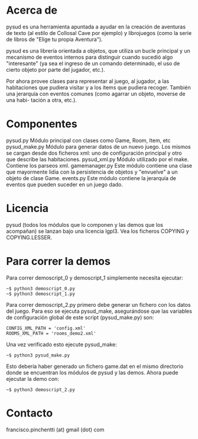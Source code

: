 Acerca de
=========

pysud es una herramienta apuntada a ayudar en la creación de aventuras de texto
(al estilo de Collosal Cave por ejemplo) y librojuegos (como la serie de libros
de "Elige tu propia Aventura").

pysud es una librería orientada a objetos, que utiliza un bucle principal y un
mecanismo de eventos internos para distinguir cuando sucedió algo "interesante"
(ya sea el ingreso de un comando determinado, el uso de cierto objeto por parte
del jugador, etc.).

Por ahora provee clases para representar al juego, al jugador, a las
habitaciones que pudiera visitar y a los items que pudiera recoger. También
una jerarquía con eventos comunes (como agarrar un objeto, moverse de una habi-
tación a otra, etc.).

Componentes
===========

pysud.py        Módulo principal con clases como Game, Room, Item, etc
pysud_make.py   Módulo para generar datos de un nuevo juego. Los mismos se
                cargan desde dos ficheros xml: uno de configuración principal
                y otro que describe las habitaciones.
pysud_xml.py    Módulo utilizado por el make. Contiene los parseos xml.
gamemanager.py  Este módulo contiene una clase que mayormente lidia con la
                persistencia de objetos y "envuelve" a un objeto de clase Game.
events.py       Este módulo contiene la jerarquía de eventos que pueden suceder
                en un juego dado.

Licencia
========
pysud (todos los módulos que lo componen y las demos que los acompañan) se
lanzan bajo una licencia lgpl3. Vea los ficheros COPYING y COPYING.LESSER.

Para correr la demos
====================
Para correr demoscript_0 y demoscript_1 simplemente necesita ejecutar:

	~$ python3 demoscript_0.py
	~$ python3 demoscript_1.py

Para correr demoscript_2.py primero debe generar un fichero con los datos del
juego. Para eso se ejecuta pysud_make, asegurándose que las variables de
configuración global de este script (pysud_make.py) son:

	CONFIG_XML_PATH = 'config.xml'
	ROOMS_XML_PATH = 'rooms_demo2.xml'

Una vez verificado esto ejecute pysud_make:

	~$ python3 pysud_make.py

Esto debería haber generado un fichero game.dat en el mismo directorio donde
se encuentran los módulos de pysud y las demos.
Ahora puede ejecutar la demo con:

	~$ python3 demoscript_2.py

Contacto
========
francisco.pinchentti  (at)  gmail  (dot)  com
